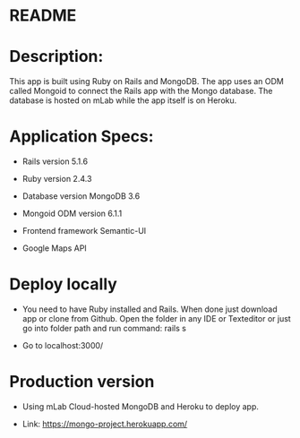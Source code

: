 # README

# Description:

This app is built using Ruby on Rails and MongoDB. The app uses an ODM called Mongoid to connect the Rails app with the Mongo database. The database is hosted on mLab while the app itself is on Heroku.

# Application Specs:

* Rails version 5.1.6

* Ruby version 2.4.3

* Database version MongoDB 3.6

* Mongoid ODM version 6.1.1

* Frontend framework Semantic-UI

* Google Maps API

# Deploy locally

* You need to have Ruby installed and Rails. When done just download app or clone from Github. Open the folder in any IDE or Texteditor or just go into folder path and run command: rails s

* Go to localhost:3000/

# Production version

* Using mLab Cloud-hosted MongoDB and Heroku to deploy app.

* Link: https://mongo-project.herokuapp.com/

